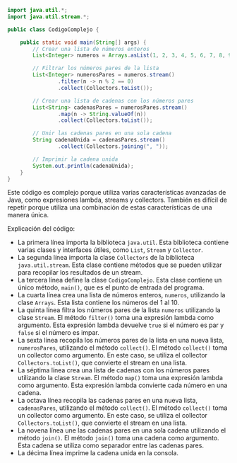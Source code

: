 ```java
import java.util.*;
import java.util.stream.*;

public class CodigoComplejo {

    public static void main(String[] args) {
        // Crear una lista de números enteros
        List<Integer> numeros = Arrays.asList(1, 2, 3, 4, 5, 6, 7, 8, 9, 10);

        // Filtrar los números pares de la lista
        List<Integer> numerosPares = numeros.stream()
                .filter(n -> n % 2 == 0)
                .collect(Collectors.toList());

        // Crear una lista de cadenas con los números pares
        List<String> cadenasPares = numerosPares.stream()
                .map(n -> String.valueOf(n))
                .collect(Collectors.toList());

        // Unir las cadenas pares en una sola cadena
        String cadenaUnida = cadenasPares.stream()
                .collect(Collectors.joining(", "));

        // Imprimir la cadena unida
        System.out.println(cadenaUnida);
    }
}
```

Este código es complejo porque utiliza varias características avanzadas de Java, como expresiones lambda, streams y collectors. También es difícil de repetir porque utiliza una combinación de estas características de una manera única.

Explicación del código:

* La primera línea importa la biblioteca `java.util`. Esta biblioteca contiene varias clases y interfaces útiles, como `List`, `Stream` y `Collector`.
* La segunda línea importa la clase `Collectors` de la biblioteca `java.util.stream`. Esta clase contiene métodos que se pueden utilizar para recopilar los resultados de un stream.
* La tercera línea define la clase `CodigoComplejo`. Esta clase contiene un único método, `main()`, que es el punto de entrada del programa.
* La cuarta línea crea una lista de números enteros, `numeros`, utilizando la clase `Arrays`. Esta lista contiene los números del 1 al 10.
* La quinta línea filtra los números pares de la lista `numeros` utilizando la clase `Stream`. El método `filter()` toma una expresión lambda como argumento. Esta expresión lambda devuelve `true` si el número es par y `false` si el número es impar.
* La sexta línea recopila los números pares de la lista en una nueva lista, `numerosPares`, utilizando el método `collect()`. El método `collect()` toma un collector como argumento. En este caso, se utiliza el collector `Collectors.toList()`, que convierte el stream en una lista.
* La séptima línea crea una lista de cadenas con los números pares utilizando la clase `Stream`. El método `map()` toma una expresión lambda como argumento. Esta expresión lambda convierte cada número en una cadena.
* La octava línea recopila las cadenas pares en una nueva lista, `cadenasPares`, utilizando el método `collect()`. El método `collect()` toma un collector como argumento. En este caso, se utiliza el collector `Collectors.toList()`, que convierte el stream en una lista.
* La novena línea une las cadenas pares en una sola cadena utilizando el método `join()`. El método `join()` toma una cadena como argumento. Esta cadena se utiliza como separador entre las cadenas pares.
* La décima línea imprime la cadena unida en la consola.